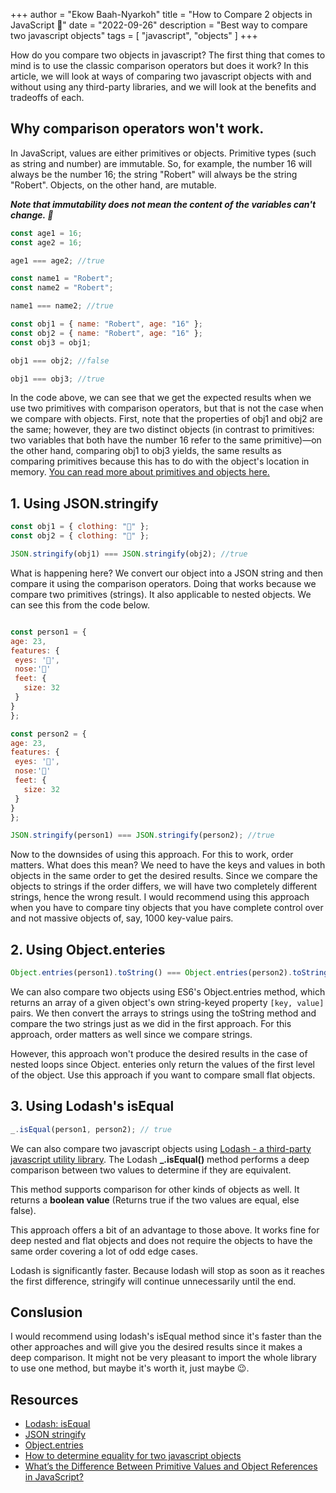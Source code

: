 +++
author = "Ekow Baah-Nyarkoh"
title = "How to Compare 2 objects in JavaScript 🥷"
date = "2022-09-26"
description = "Best way to compare two javascript objects"
tags = [
    "javascript",
    "objects"
]
+++

How do you compare two objects in javascript? The first thing that comes to mind is to use the classic comparison operators but does it work? In this article, we will look at ways of comparing two javascript objects with and without using any third-party libraries, and we will look at the benefits and tradeoffs of each.

## Why comparison operators won't work.

In JavaScript, values are either primitives or objects. Primitive types (such as string and number) are immutable. So, for example, the number 16 will always be the number 16; the string "Robert" will always be the string "Robert". Objects, on the other hand, are mutable.

**_Note that immutability does not mean the content of the variables can't change. 🔑_**

```js
const age1 = 16;
const age2 = 16;

age1 === age2; //true

const name1 = "Robert";
const name2 = "Robert";

name1 === name2; //true

const obj1 = { name: "Robert", age: "16" };
const obj2 = { name: "Robert", age: "16" };
const obj3 = obj1;

obj1 === obj2; //false

obj1 === obj3; //true
```

In the code above, we can see that we get the expected results when we use two primitives with comparison operators, but that is not the case when we compare with objects. First, note that the properties of obj1 and obj2 are the same; however, they are two distinct objects (in contrast to primitives: two variables that both have the number 16 refer to the same primitive)—on the other hand, comparing obj1 to obj3 yields, the same results as comparing primitives because this has to do with the object's location in memory. [You can read more about primitives and objects here.](https://dev.to/carlosrafael22/back-to-the-basics-primitive-and-object-types-in-javascript-18c2)

## 1. Using JSON.stringify

```js
const obj1 = { clothing: "🧥" };
const obj2 = { clothing: "🧥" };

JSON.stringify(obj1) === JSON.stringify(obj2); //true
```

What is happening here? We convert our object into a JSON string and then compare it using the comparison operators. Doing that works because we compare two primitives (strings). It also applicable to nested objects. We can see this from the code below.

```js

const person1 = {
age: 23,
features: {
 eyes: '👀',
 nose:'👃'
 feet: {
   size: 32
 }
}
};

const person2 = {
age: 23,
features: {
 eyes: '👀',
 nose:'👃'
 feet: {
   size: 32
 }
}
};

JSON.stringify(person1) === JSON.stringify(person2); //true


```

Now to the downsides of using this approach. For this to work, order matters. What does this mean? We need to have the keys and values in both objects in the same order to get the desired results. Since we compare the objects to strings if the order differs, we will have two completely different strings, hence the wrong result. I would recommend using this approach when you have to compare tiny objects that you have complete control over and not massive objects of, say, 1000 key-value pairs.

<!--more-->

## 2. Using Object.enteries

```js
Object.entries(person1).toString() === Object.entries(person2).toString(); // true
```

We can also compare two objects using ES6's Object.entries method, which returns an array of a given object's own string-keyed property `[key, value]` pairs. We then convert the arrays to strings using the toString method and compare the two strings just as we did in the first approach. For this approach, order matters as well since we compare strings.

However, this approach won't produce the desired results in the case of nested loops since Object. enteries only return the values of the first level of the object.
Use this approach if you want to compare small flat objects.

## 3. Using Lodash's isEqual

```js
_.isEqual(person1, person2); // true
```

We can also compare two javascript objects using [Lodash - a third-party javascript utility library](https://lodash.com/). The Lodash **\_.isEqual()** method performs a deep comparison between two values to determine if they are equivalent.

This method supports comparison for other kinds of objects as well. It returns a **boolean value** (Returns true if the two values are equal, else false).

This approach offers a bit of an advantage to those above. It works fine for deep nested and flat objects and does not require the objects to have the same order covering a lot of odd edge cases.

Lodash is significantly faster. Because lodash will stop as soon as it reaches the first difference, stringify will continue unnecessarily until the end.

## Conslusion

I would recommend using lodash's isEqual method since it's faster than the other approaches and will give you the desired results since it makes a deep comparison. It might not be very pleasant to import the whole library to use one method, but maybe it's worth it, just maybe 😉.

## Resources

- <a href="https://lodash.com/docs/4.17.15#isEqual/" target="_blank">Lodash: isEqual</a>
- <a href="https://developer.mozilla.org/en-US/docs/Web/JavaScript/Reference/Global_Objects/JSON/stringify" target="_blank">JSON stringify</a>
- <a href="https://developer.mozilla.org/en-US/docs/Web/JavaScript/Reference/Global_Objects/Object/entries" target="_blank">Object.entries</a>
- <a href="https://stackoverflow.com/questions/201183/how-to-determine-equality-for-two-javascript-objects" target="_blank">How to determine equality for two javascript objects</a>
- <a href="https://betterprogramming.pub/intermediate-javascript-whats-the-difference-between-primitive-values-and-object-references-e863d70677b" target="_blank">What’s the Difference Between Primitive Values and Object References in JavaScript?</a>
